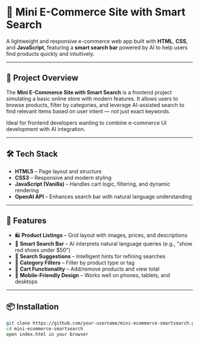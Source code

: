 # 🛒 Mini E-Commerce Site with Smart Search

A lightweight and responsive e-commerce web app built with **HTML**, **CSS**, and **JavaScript**, featuring a **smart search bar** powered by AI to help users find products quickly and intuitively.

---

## 🧾 Project Overview

The **Mini E-Commerce Site with Smart Search** is a frontend project simulating a basic online store with modern features. It allows users to browse products, filter by categories, and leverage AI-assisted search to find relevant items based on user intent — not just exact keywords.

Ideal for frontend developers wanting to combine e-commerce UI development with AI integration.

---

## 🛠️ Tech Stack

- **HTML5** – Page layout and structure  
- **CSS3** – Responsive and modern styling  
- **JavaScript (Vanilla)** – Handles cart logic, filtering, and dynamic rendering  
- **OpenAI API** – Enhances search bar with natural language understanding

---

## 🚀 Features

- 🛍️ **Product Listings** – Grid layout with images, prices, and descriptions  
- 🔎 **Smart Search Bar** – AI interprets natural language queries (e.g., "show red shoes under $50")  
- 🧠 **Search Suggestions** – Intelligent hints for refining searches  
- 🧰 **Category Filters** – Filter by product type or tag  
- 🛒 **Cart Functionality** – Add/remove products and view total  
- 📱 **Mobile-Friendly Design** – Works well on phones, tablets, and desktops

---

## 📦 Installation

```bash
git clone https://github.com/your-username/mini-ecommerce-smartsearch.git
cd mini-ecommerce-smartsearch
open index.html in your browser

